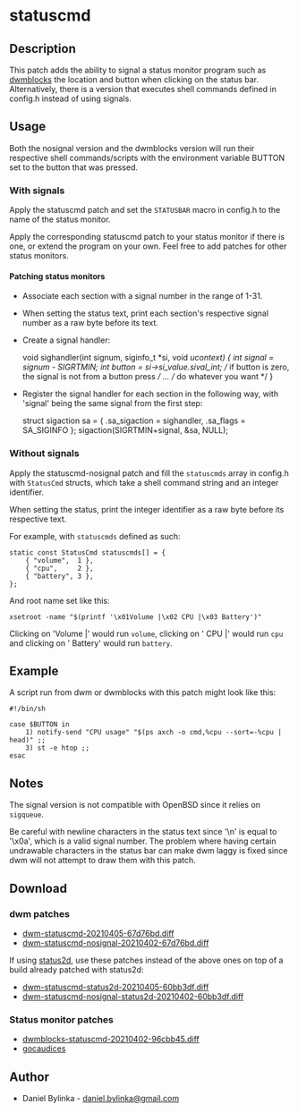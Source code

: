 statuscmd
=========

Description
-----------
This patch adds the ability to signal a status monitor program such as
[dwmblocks](https://github.com/torrinfail/dwmblocks) the location and button
when clicking on the status bar. Alternatively, there is a version that
executes shell commands defined in config.h instead of using signals.

Usage
-----
Both the nosignal version and the dwmblocks version will run their respective
shell commands/scripts with the environment variable BUTTON set to the button
that was pressed.

### With signals
Apply the statuscmd patch and set the `STATUSBAR` macro in config.h
to the name of the status monitor.

Apply the corresponding statuscmd patch to your status monitor if there is
one, or extend the program on your own. Feel free to add patches for other
status monitors.

#### Patching status monitors
* Associate each section with a signal number in the range of 1-31.
* When setting the status text, print each section's respective signal number
  as a raw byte before its text.
* Create a signal handler:

	void sighandler(int signum, siginfo_t *si, void *ucontext)
	{
		int signal = signum - SIGRTMIN;
		int button = si->si_value.sival_int; /* if button is zero, the signal is not from a button press */
		... /* do whatever you want */
	}

* Register the signal handler for each section in the following way, with
  'signal' being the same signal from the first step:

	struct sigaction sa = { .sa_sigaction = sighandler, .sa_flags = SA_SIGINFO };
	sigaction(SIGRTMIN+signal, &sa, NULL);

### Without signals
Apply the statuscmd-nosignal patch and fill the `statuscmds` array in config.h
with `StatusCmd` structs, which take a shell command string and an integer
identifier.

When setting the status, print the integer identifier as a raw byte before its
respective text.

For example, with `statuscmds` defined as such:

	static const StatusCmd statuscmds[] = {
		{ "volume",  1 },
		{ "cpu",     2 },
		{ "battery", 3 },
	};

And root name set like this:

	xsetroot -name "$(printf '\x01Volume |\x02 CPU |\x03 Battery')"

Clicking on 'Volume |' would run `volume`, clicking on ' CPU |'
would run `cpu` and clicking on ' Battery' would run `battery`.

Example
-------
A script run from dwm or dwmblocks with this patch might look like this:

	#!/bin/sh

	case $BUTTON in
		1) notify-send "CPU usage" "$(ps axch -o cmd,%cpu --sort=-%cpu | head)" ;;
		3) st -e htop ;;
	esac

Notes
-----
The signal version is not compatible with OpenBSD since it relies on `sigqueue`.

Be careful with newline characters in the status text since '\n' is equal to
'\x0a', which is a valid signal number. The problem where having certain
undrawable characters in the status bar can make dwm laggy is fixed since dwm
will not attempt to draw them with this patch.

Download
--------
### dwm patches
* [dwm-statuscmd-20210405-67d76bd.diff](dwm-statuscmd-20210405-67d76bd.diff)
* [dwm-statuscmd-nosignal-20210402-67d76bd.diff](dwm-statuscmd-nosignal-20210402-67d76bd.diff)

If using [status2d](https://dwm.suckless.org/patches/status2d/), use these patches instead of the
above ones on top of a build already patched with status2d:

* [dwm-statuscmd-status2d-20210405-60bb3df.diff](dwm-statuscmd-status2d-20210405-60bb3df.diff)
* [dwm-statuscmd-nosignal-status2d-20210402-60bb3df.diff](dwm-statuscmd-nosignal-status2d-20210402-60bb3df.diff)

### Status monitor patches
* [dwmblocks-statuscmd-20210402-96cbb45.diff](dwmblocks-statuscmd-20210402-96cbb45.diff)
* [gocaudices](https://github.com/LordRusk/gocaudices/tree/master/patches/statuscmd)

Author
------
* Daniel Bylinka - <daniel.bylinka@gmail.com>
